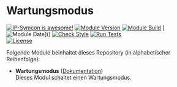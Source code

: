 # Wartungsmodus

[![IP-Symcon is awesome!](https://img.shields.io/badge/IP--Symcon-6.1-blue.svg)](https://www.symcon.de)
[![Module Version](https://img.shields.io/badge/Module_Version-1.0-blue.svg)]()
[![Module Build](https://img.shields.io/badge/Module_Build-1-blue.svg)]()
[![Module Date](https://img.shields.io/badge/Module_Date-20221028_(28.10.2022)-blue.svg)]()  
[![Check Style](https://github.com/ubittner/_Wartungsmodus/workflows/Check%20Style/badge.svg)](https://github.com/ubittner/_Wartungsmodus/actions)
[![Run Tests](https://github.com/ubittner/_Wartungsmodus/workflows/Run%20Tests/badge.svg)](https://github.com/ubittner/_Wartungsmodus/actions)  
[![License](https://img.shields.io/badge/License-CC%20BY--NC--SA%204.0-green.svg)](https://creativecommons.org/licenses/by-nc-sa/4.0/)

Folgende Module beinhaltet dieses Repository (in alphabetischer Reihenfolge):

- __Wartungsmodus__ ([Dokumentation](Wartungsmodus))  
  Dieses Modul schaltet einen Wartungsmodus.
